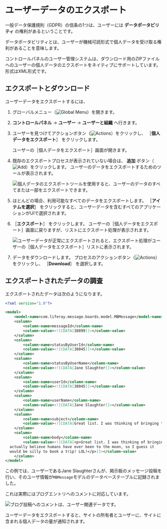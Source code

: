 # ユーザーデータのエクスポート

一般データ保護規則（GDPR）の信条の1つは、ユーザーには **データポータビリティ** の権利があるということです。

データポータビリティとは、ユーザーが機械可読形式で個人データを受け取る権利があることを意味します。

コントロールパネルのユーザー管理システムは、ダウンロード用のZIPファイルへのユーザーの個人データのエクスポートをネイティブにサポートしています。 形式はXML形式です。

<a name="exporting-and-downloading" />

## エクスポートとダウンロード

ユーザーデータをエクスポートするには、

1. グローバルメニュー（![Global Menu](../../images/icon-applications-menu.png)）を開きます。

1. **コントロールパネル** &rarr; **ユーザー** &rarr; **ユーザーと組織** へ行きます。

1. ユーザーを見つけてアクションボタン（![Actions](../../images/icon-actions.png)）をクリックし、 ［**個人データをエクスポート**］ をクリックします。

   ユーザーの［個人データをエクスポート］画面が開きます。

1. 既存のエクスポートプロセスが表示されていない場合は、 **追加** ボタン（![Add](../../images/icon-add.png)）をクリックします。 ユーザーのデータをエクスポートするためのツールが表示されます。

   ![個人データのエクスポートツールを使用すると、ユーザーのデータのすべてまたは一部をエクスポートできます。](./exporting-user-data/images/01.png)

1. ほとんどの場合、利用可能なすべてのデータをエクスポートします。 ［**アイテムを選択**］ をクリックすると、ユーザーデータを含むすべてのアプリケーションがUIで選択されます。

1. ［**エクスポート**］ をクリックします。 ユーザーの［個人データをエクスポート］画面に戻りますが、リストにエクスポート処理が表示されます。

   ![ユーザーデータが正常にエクスポートされると、エクスポート処理がユーザーの［個人データをエクスポート］リストに表示されます。](./exporting-user-data/images/02.png)

1. データをダウンロードします。 プロセスのアクションボタン（![Actions](../../images/icon-actions.png)）をクリックし、 ［**Download**］ を選択します。

<a name="examining-exported-data" />

## エクスポートされたデータの調査

エクスポートされたデータは次のようになります。

```xml
<?xml version="1.0"?>

<model>
    <model-name>com.liferay.message.boards.model.MBMessage</model-name>
    <column>
        <column-name>messageId</column-name>
        <column-value><![CDATA[38099]]></column-value>
    </column>
    <column>
        <column-name>statusByUserId</column-name>
        <column-value><![CDATA[38045]]></column-value>
    </column>
    <column>
        <column-name>statusByUserName</column-name>
        <column-value><![CDATA[Jane Slaughter]]></column-value>
    </column>
    <column>
        <column-name>userId</column-name>
        <column-value><![CDATA[38045]]></column-value>
    </column>
    <column>
        <column-name>userName</column-name>
        <column-value><![CDATA[Jane Slaughter]]></column-value>
    </column>
    <column>
        <column-name>subject</column-name>
        <column-value><![CDATA[Great list. I was thinking of bringing the family,...]]></column-value>
    </column>
    <column>
        <column-name>body</column-name>
        <column-value><![CDATA[<p>Great list. I was thinking of bringing the family, but I don&#39;t
  actually believe humans have ever been to the moon, so I guess it
  would be silly to book a trip! LOL!</p>]]></column-value>
    </column>
</model>
```

この例では、ユーザーであるJane Slaughterさんが、掲示板のメッセージ投稿を行い、そのユーザ情報が`MBMessage`モデルのデータベーステーブルに記録されました。

これは実際にはブログエントリへのコメントに対応しています。

![ブログ投稿へのコメントは、ユーザー関連データです。](./exporting-user-data/images/03.png)

ユーザーデータをエクスポートすると、サイトの所有者とユーザーに、サイトに含まれる個人データの量が通知されます。
